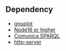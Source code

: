 
## Dependency

- [gnuplot](http://www.gnuplot.info/)
- [Node16 or higher](https://nodejs.org/en/download)
- [Comunica SPARQL](https://www.npmjs.com/package/@comunica/query-sparql)
- [http-server](https://www.npmjs.com/package/http-server)
